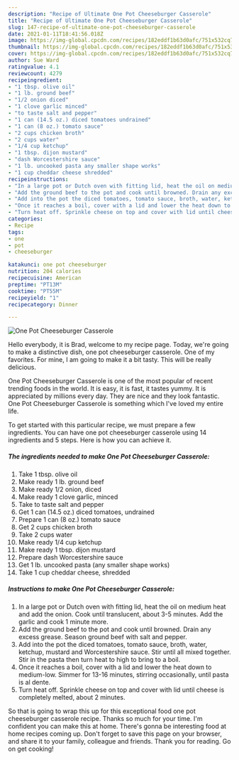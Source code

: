 ```yaml
---
description: "Recipe of Ultimate One Pot Cheeseburger Casserole"
title: "Recipe of Ultimate One Pot Cheeseburger Casserole"
slug: 147-recipe-of-ultimate-one-pot-cheeseburger-casserole
date: 2021-01-11T18:41:56.018Z
image: https://img-global.cpcdn.com/recipes/182eddf1b63d0afc/751x532cq70/one-pot-cheeseburger-casserole-recipe-main-photo.jpg
thumbnail: https://img-global.cpcdn.com/recipes/182eddf1b63d0afc/751x532cq70/one-pot-cheeseburger-casserole-recipe-main-photo.jpg
cover: https://img-global.cpcdn.com/recipes/182eddf1b63d0afc/751x532cq70/one-pot-cheeseburger-casserole-recipe-main-photo.jpg
author: Sue Ward
ratingvalue: 4.1
reviewcount: 4279
recipeingredient:
- "1 tbsp. olive oil"
- "1 lb. ground beef"
- "1/2 onion diced"
- "1 clove garlic minced"
- "to taste salt and pepper"
- "1 can (14.5 oz.) diced tomatoes undrained"
- "1 can (8 oz.) tomato sauce"
- "2 cups chicken broth"
- "2 cups water"
- "1/4 cup ketchup"
- "1 tbsp. dijon mustard"
- "dash Worcestershire sauce"
- "1 lb. uncooked pasta any smaller shape works"
- "1 cup cheddar cheese shredded"
recipeinstructions:
- "In a large pot or Dutch oven with fitting lid, heat the oil on medium heat and add the onion. Cook until translucent, about 3-5 minutes. Add the garlic and cook 1 minute more."
- "Add the ground beef to the pot and cook until browned. Drain any excess grease. Season ground beef with salt and pepper."
- "Add into the pot the diced tomatoes, tomato sauce, broth, water, ketchup, mustard and Worcestershire sauce. Stir until all mixed together. Stir in the pasta then turn heat to high to bring to a boil."
- "Once it reaches a boil, cover with a lid and lower the heat down to medium-low. Simmer for 13-16 minutes, stirring occasionally, until pasta is al dente."
- "Turn heat off. Sprinkle cheese on top and cover with lid until cheese is completely melted, about 2 minutes."
categories:
- Recipe
tags:
- one
- pot
- cheeseburger

katakunci: one pot cheeseburger 
nutrition: 204 calories
recipecuisine: American
preptime: "PT13M"
cooktime: "PT55M"
recipeyield: "1"
recipecategory: Dinner

---
```



![One Pot Cheeseburger Casserole](https://img-global.cpcdn.com/recipes/182eddf1b63d0afc/751x532cq70/one-pot-cheeseburger-casserole-recipe-main-photo.jpg)

Hello everybody, it is Brad, welcome to my recipe page. Today, we're going to make a distinctive dish, one pot cheeseburger casserole. One of my favorites. For mine, I am going to make it a bit tasty. This will be really delicious.

One Pot Cheeseburger Casserole is one of the most popular of recent trending foods in the world. It is easy, it is fast, it tastes yummy. It is appreciated by millions every day. They are nice and they look fantastic. One Pot Cheeseburger Casserole is something which I've loved my entire life.




To get started with this particular recipe, we must prepare a few ingredients. You can have one pot cheeseburger casserole using 14 ingredients and 5 steps. Here is how you can achieve it.

<!--inarticleads1-->

##### The ingredients needed to make One Pot Cheeseburger Casserole:

1. Take 1 tbsp. olive oil
1. Make ready 1 lb. ground beef
1. Make ready 1/2 onion, diced
1. Make ready 1 clove garlic, minced
1. Take to taste salt and pepper
1. Get 1 can (14.5 oz.) diced tomatoes, undrained
1. Prepare 1 can (8 oz.) tomato sauce
1. Get 2 cups chicken broth
1. Take 2 cups water
1. Make ready 1/4 cup ketchup
1. Make ready 1 tbsp. dijon mustard
1. Prepare dash Worcestershire sauce
1. Get 1 lb. uncooked pasta (any smaller shape works)
1. Take 1 cup cheddar cheese, shredded




<!--inarticleads2-->

##### Instructions to make One Pot Cheeseburger Casserole:

1. In a large pot or Dutch oven with fitting lid, heat the oil on medium heat and add the onion. Cook until translucent, about 3-5 minutes. Add the garlic and cook 1 minute more.
1. Add the ground beef to the pot and cook until browned. Drain any excess grease. Season ground beef with salt and pepper.
1. Add into the pot the diced tomatoes, tomato sauce, broth, water, ketchup, mustard and Worcestershire sauce. Stir until all mixed together. Stir in the pasta then turn heat to high to bring to a boil.
1. Once it reaches a boil, cover with a lid and lower the heat down to medium-low. Simmer for 13-16 minutes, stirring occasionally, until pasta is al dente.
1. Turn heat off. Sprinkle cheese on top and cover with lid until cheese is completely melted, about 2 minutes.




So that is going to wrap this up for this exceptional food one pot cheeseburger casserole recipe. Thanks so much for your time. I'm confident you can make this at home. There's gonna be interesting food at home recipes coming up. Don't forget to save this page on your browser, and share it to your family, colleague and friends. Thank you for reading. Go on get cooking!
